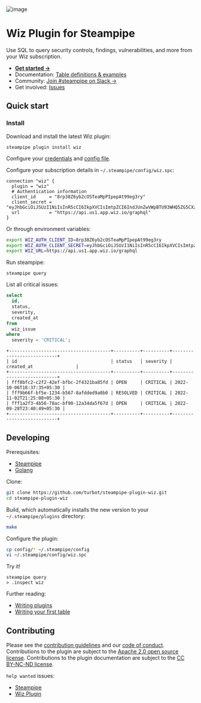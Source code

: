 ![image](https://hub.steampipe.io/images/plugins/turbot/wiz-social-graphic.png)

# Wiz Plugin for Steampipe

Use SQL to query security controls, findings, vulnerabilities, and more from your Wiz subscription.

- **[Get started →](https://hub.steampipe.io/plugins/turbot/wiz)**
- Documentation: [Table definitions & examples](https://hub.steampipe.io/plugins/turbot/wiz/tables)
- Community: [Join #steampipe on Slack →](https://turbot.com/community/join)
- Get involved: [Issues](https://github.com/turbot/steampipe-plugin-wiz/issues)

## Quick start

### Install

Download and install the latest Wiz plugin:

```shell
steampipe plugin install wiz
```

Configure your [credentials](https://hub.steampipe.io/plugins/turbot/wiz#credentials) and [config file](https://hub.steampipe.io/plugins/turbot/wiz#configuration).

Configure your subscription details in `~/.steampipe/config/wiz.spc`:

```hcl
connection "wiz" {
  plugin = "wiz"
  # Authentication information
  client_id     = "8rp38Z6yb2cOSTeaMpPIpepAt99eg3ry"
  client_secret = "eyJhbGciOiJSUzI1NiIsInR5cCI6IkpXVCIsImtpZCI6IndJUnZwVWpBTU93WHQ5ZG5CXzRrVCJ9"
  url           = "https://api.us1.app.wiz.io/graphql"
}
```

Or through environment variables:

```sh
export WIZ_AUTH_CLIENT_ID=8rp38Z6yb2cOSTeaMpPIpepAt99eg3ry
export WIZ_AUTH_CLIENT_SECRET=eyJhbGciOiJSUzI1NiIsInR5cCI6IkpXVCIsImtpZCI6IndJUnZwVWpBTU93WHQ5ZG5CXzRrVCJ9
export WIZ_URL=https://api.us1.app.wiz.io/graphql
```

Run steampipe:

```shell
steampipe query
```

List all critical issues:

```sql
select
  id,
  status,
  severity,
  created_at
from
  wiz_issue
where
  severity = 'CRITICAL';
```

```
+--------------------------------------+----------+----------+---------------------------+
| id                                   | status   | severity | created_at                |
+--------------------------------------+----------+----------+---------------------------+
| fff8bfc2-c2f2-42ef-bfbc-2f4321ba85fd | OPEN     | CRITICAL | 2022-10-06T18:37:35+05:30 |
| fff9b66f-bf5e-1234-b567-8afdded9a0b0 | RESOLVED | CRITICAL | 2022-11-02T21:25:08+05:30 |
| fff1a2f3-4b56-78ac-bf90-12a34da5f67d | OPEN     | CRITICAL | 2022-09-28T23:40:49+05:30 |
+--------------------------------------+----------+----------+---------------------------+
```

## Developing

Prerequisites:

- [Steampipe](https://steampipe.io/downloads)
- [Golang](https://golang.org/doc/install)

Clone:

```sh
git clone https://github.com/turbot/steampipe-plugin-wiz.git
cd steampipe-plugin-wiz
```

Build, which automatically installs the new version to your `~/.steampipe/plugins` directory:

```sh
make
```

Configure the plugin:

```sh
cp config/* ~/.steampipe/config
vi ~/.steampipe/config/wiz.spc
```

Try it!

```shell
steampipe query
> .inspect wiz
```

Further reading:

- [Writing plugins](https://steampipe.io/docs/develop/writing-plugins)
- [Writing your first table](https://steampipe.io/docs/develop/writing-your-first-table)

## Contributing

Please see the [contribution guidelines](https://github.com/turbot/steampipe/blob/main/CONTRIBUTING.md) and our [code of conduct](https://github.com/turbot/steampipe/blob/main/CODE_OF_CONDUCT.md). Contributions to the plugin are subject to the [Apache 2.0 open source license](https://github.com/turbot/steampipe-plugin-wiz/blob/main/LICENSE). Contributions to the plugin documentation are subject to the [CC BY-NC-ND license](https://github.com/turbot/steampipe-plugin-wiz/blob/main/docs/LICENSE).

`help wanted` issues:

- [Steampipe](https://github.com/turbot/steampipe/labels/help%20wanted)
- [Wiz Plugin](https://github.com/turbot/steampipe-plugin-wiz/labels/help%20wanted)
